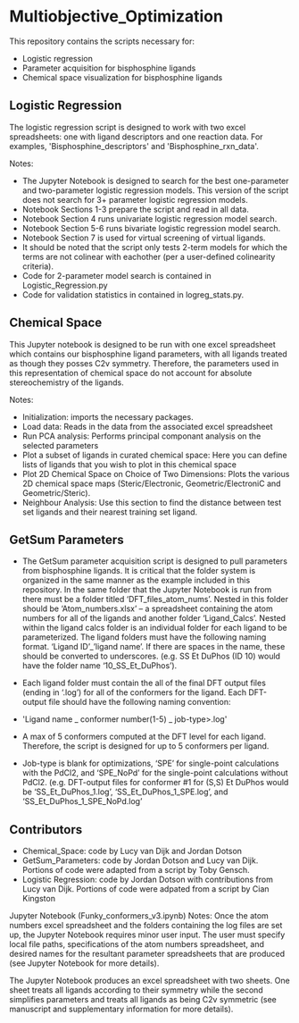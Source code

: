 # Multiobjective_Optimization

This repository contains the scripts necessary for:
- Logistic regression
- Parameter acquisition for bisphosphine ligands
- Chemical space visualization for bisphosphine ligands

## Logistic Regression 

The logistic regression script is designed to work with two excel spreadsheets: one with ligand descriptors and one reaction data. For examples, 'Bisphosphine_descriptors' and 'Bisphosphine_rxn_data'.

Notes: 
- The Jupyter Notebook is designed to search for the best one-parameter and two-parameter logistic regression models. This version of the script does not search for 3+ parameter logistic regression models. 
- Notebook Sections 1-3 prepare the script and read in all data.
- Notebook Section 4 runs univariate logistic regression model search.
- Notebook Section 5-6 runs bivariate logistic regression model search.
- Notebook Section 7 is used for virtual screening of virtual ligands.
- It should be noted that the script only tests 2-term models for which the terms are not colinear with eachother (per a user-defined colinearity criteria). 
- Code for 2-parameter model search is contained in Logistic_Regression.py
- Code for validation statistics in contained in logreg_stats.py.

## Chemical Space
This Jupyter notebook is designed to be run with one excel spreadsheet which contains our bisphosphine ligand parameters, with all ligands treated as though they posses C2v symmetry. Therefore, the parameters used in this representation of chemical space do not account for absolute stereochemistry of the ligands.

Notes: 
- Initialization: imports the necessary packages.
- Load data: Reads in the data from the associated excel spreadsheet
- Run PCA analysis: Performs principal componant analysis on the selected parameters
- Plot a subset of ligands in curated chemical space: Here you can define lists of ligands that you wish to plot in this chemical space
- Plot 2D Chemical Space on Choice of Two Dimensions: Plots the various 2D chemical space maps (Steric/Electronic, Geometric/ElectroniC and Geometric/Steric).
- Neighbour Analysis: Use this section to find the distance between test set ligands and their nearest training set ligand.

## GetSum Parameters

- The GetSum parameter acquisition script is designed to pull parameters from bisphosphine ligands. It is critical that the folder system is organized in the same manner as the example included in this repository. In the same folder that the Jupyter Notebook is run from there must be a folder titled ‘DFT_files_atom_nums’. Nested in this folder should be ‘Atom_numbers.xlsx’ – a spreadsheet containing the atom numbers for all of the ligands and another folder ‘Ligand_Calcs’. Nested within the ligand calcs folder is an individual folder for each ligand to be parameterized. The ligand folders must have the following naming format. 
‘Ligand ID’_’ligand name’. If there are spaces in the name, these should be converted to underscores.
(e.g. SS Et DuPhos (ID 10) would have the folder name ‘10_SS_Et_DuPhos’).

- Each ligand folder must contain the all of the final DFT output files (ending in ‘.log’) for all of the conformers for the ligand. Each DFT-output file should have the following naming convention:
- 'Ligand name _ conformer number(1-5) _ job-type>.log'
- A max of 5 conformers computed at the DFT level for each ligand. Therefore, the script is designed for up to 5 conformers per ligand.
- Job-type is blank for optimizations, ‘SPE’ for single-point calculations with the PdCl2, and ‘SPE_NoPd’ for the single-point calculations without PdCl2. 
(e.g. DFT-output files for conformer #1 for (S,S) Et DuPhos would be ‘SS_Et_DuPhos_1.log’, ‘SS_Et_DuPhos_1_SPE.log’, and ‘SS_Et_DuPhos_1_SPE_NoPd.log’

## Contributors
- Chemical_Space: code by Lucy van Dijk and Jordan Dotson
- GetSum_Parameters: code by Jordan Dotson and Lucy van Dijk. Portions of code were adapted from a script by Toby Gensch.
- Logistic Regression: code by Jordan Dotson with contributions from Lucy van Dijk. Portions of code were adpated from a script by Cian Kingston

Jupyter Notebook (Funky_conformers_v3.ipynb) Notes:
Once the atom numbers excel spreadsheet and the folders containing the log files are set up, the Jupyter Notebook requires minor user input. The user must specify local file paths, specifications of the atom numbers spreadsheet, and desired names for the resultant parameter spreadsheets that are produced (see Jupyter Notebook for more details). 

The Jupyter Notebook produces an excel spreadsheet with two sheets. One sheet treats all ligands according to their symmetry while the second simplifies parameters and treats all ligands as being C2v symmetric (see manuscript and supplementary information for more details).

